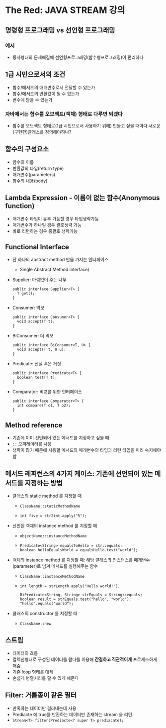 # The Red: JAVA STREAM 강의

## 명령형 프로그래밍 vs 선언형 프로그래밍

### 예시

- 동사형태의 문제해결에 선언형프로그래밍(함수형프로그래밍)이 편리하다

## 1급 시민으로서의 조건

- 함수/메서드의 매개변수로서 전달할 수 있는가
- 함수/메서드의 반환값이 될 수 있는가
- 변수에 담을 수 있는가

### 자바에서는 함수를 오브젝트(객체) 형태로 다루면 되겠다

- 함수를 오브젝트 형태로(1급 시민으로서 사용하기 위해) 만들고 싶을 때마다 새로운 (구현한)클래스를 정의해야하나?

## 함수의 구성요소

- 함수의 이름
- 반환값의 타입(return type)
- 매개변수(parameters)
- 함수의 내용(body)

## Lambda Expression - 이름이 없는 함수(Anonymous function)

- 매개변수 타입이 유추 가능할 경우 타입생략가능
- 매개변수가 하나일 경우 괄호생략 가능
- 바로 리턴하는 경우 중괄호 생략가능

## Functional Interface

- 단 하나의 abstract method 만을 가지는 인터페이스
  - Single Abstract Method interface)
- Supplier: 아낌없이 주는 나무

  ```@FunctionalInterface
  public interface Supplier<T> {
    T get();
  }
  ```

- Consumer: 먹보

  ```@FunctionalInterface
  public interface Consumer<T> {
    void accept(T t);
  }
  ```

- BiConsumer: 더 먹보

  ```@FunctionalInterface
  public interface BiConsumer<T, U> {
    void accept(T t, U u);
  }
  ```

- Predicate: 진실 혹은 거짓

  ```@FunctionalInterface
  public interface Predicate<T> {
    boolean test(T t);
  }
  ```

- Comparator: 비교를 위한 인터페이스

  ```@FunctionalInterface
  public interface Comparator<T> {
    int compare(T o1, T o2);
  }
  ```

## Method reference

- 기존에 이미 선언되어 있는 메서드를 지정하고 싶을 때
- `::` 오퍼레이터를 사용
- 생략이 많기 때문에 사용할 메서드의 매개변수의 타입과 리턴 타입을 미리 숙지해야함

## 메서드 레퍼런스의 4가지 케이스: 기존에 선언되어 있는 메서드를 지정하는 방법

- 클래스의 static method 를 지정할 때

  - `ClassName::staticMethodName`

  - ```Function<String Integer> str2int = Integer::parseInt;
    int five = str2int.apply("5");
    ```

- 선언된 객체의 instance method 를 지정할 때

  - `objectName::instanceMethodName`

  - ```String str = "hello";
    Predicate<String> equalsToHello = str::equals;
    boolean helloEqualsWorld = equalsHello.test("world");
    ```

- 객체의 instance method 를 지정할 때: 해당 클래스의 인스턴스를 매개변수(parameter)로 넘겨 메서드를 실행해주는 함수

  - `ClassName::instanceMethodName`

  - ```Function<String, Integer> strLength = String::length;
    int length = strLength.apply("Hello world!");

    BiPredicate<String, String> strEquals = String::equals;
    boolean result = strEquals.test("hello", "world");
    "hello".equals("world");
    ```

- 클래스의 constructor 를 지정할 때
  - `ClassName::new`

## 스트림

- 데이터의 흐름
- 컬렉션형태로 구성된 데이터를 람다를 이용해 **간결하고 직관적이게** 프로세스하게 해줌
- 기존 loop 형태를 대체
- 손쉽게 병렬처리를 할 수 있게 해준다

## Filter: 거름종이 같은 필터

- 만족하는 데이터만 걸러내는데 사용
- Prediacte 에 true를 반환하는 데이터만 존재하는 stream 을 리턴
- `Stream<T> filter(Prediacte<? super T> prediacate);`
